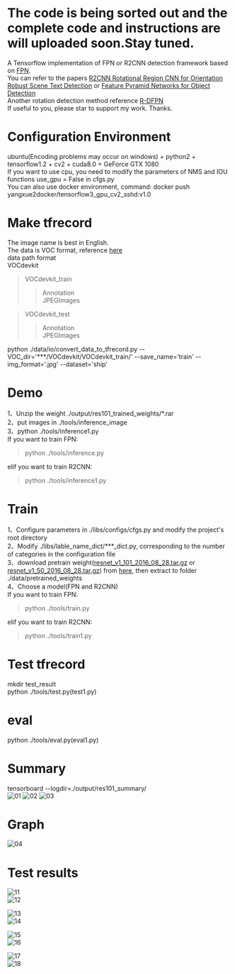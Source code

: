 # The code is being sorted out and the complete code and instructions are will uploaded soon.Stay tuned.

A Tensorflow implementation of FPN or R2CNN detection framework based on [FPN](https://github.com/yangxue0827/FPN_Tensorflow).  
You can refer to the papers [R2CNN Rotational Region CNN for Orientation Robust Scene Text Detection](https://arxiv.org/abs/1706.09579) or [Feature Pyramid Networks for Object Detection](https://arxiv.org/abs/1612.03144)    
Another rotation detection method reference [R-DFPN](https://github.com/yangxue0827/R-DFPN_FPN_Tensorflow)     
If useful to you, please star to support my work. Thanks.    

# Configuration Environment
ubuntu(Encoding problems may occur on windows) + python2 + tensorflow1.2 + cv2 + cuda8.0 + GeForce GTX 1080     
If you want to use cpu, you need to modify the parameters of NMS and IOU functions use_gpu = False  in cfgs.py     
You can also use docker environment, command: docker push yangxue2docker/tensorflow3_gpu_cv2_sshd:v1.0     

# Make tfrecord   
The image name is best in English.    
The data is VOC format, reference [here](sample.xml)     
data path format  
VOCdevkit  
>VOCdevkit_train  
>>Annotation  
>>JPEGImages   

>VOCdevkit_test   
>>Annotation   
>>JPEGImages   

python ./data/io/convert_data_to_tfrecord.py --VOC_dir='***/VOCdevkit/VOCdevkit_train/' --save_name='train' --img_format='.jpg' --dataset='ship'

# Demo     
1、Unzip the weight ./output/res101_trained_weights/*.rar   
2、put images in ./tools/inference_image  
3、python ./tools/inference1.py          
If you want to train FPN:        
>python ./tools/inference.py

elif you want to train R2CNN:     
>python ./tools/inference1.py 

# Train
1、Configure parameters in ./libs/configs/cfgs.py and modify the project's root directory    
2、Modify ./libs/lable_name_dict/***_dict.py, corresponding to the number of categories in the configuration file    
3、download pretrain weight([resnet_v1_101_2016_08_28.tar.gz](http://download.tensorflow.org/models/resnet_v1_101_2016_08_28.tar.gz) or [resnet_v1_50_2016_08_28.tar.gz](http://download.tensorflow.org/models/resnet_v1_50_2016_08_28.tar.gz)) from [here](https://github.com/yangxue0827/models/tree/master/slim), then extract to folder ./data/pretrained_weights    
4、Choose a model(FPN and R2CNN)     
If you want to train FPN:        
>python ./tools/train.py

elif you want to train R2CNN:     
>python ./tools/train1.py

# Test tfrecord     
mkdir test_result    
python ./tools/test.py(test1.py)    

# eval   
python ./tools/eval.py(eval1.py)

# Summary   
tensorboard --logdir=./output/res101_summary/   
![01](output/res101_summary/fast_rcnn_loss.bmp) 
![02](output/res101_summary/rpn_loss.bmp) 
![03](output/res101_summary/total_loss.bmp) 

# Graph
![04](graph.png) 

# Test results   
![11](tools/test_result/07_horizontal_gt.jpg)   
![12](tools/test_result/07_horizontal_fpn.jpg)   
     
![13](tools/test_result/07_rotate_gt.jpg)   
![14](tools/test_result/07_rotate_fpn.jpg)  

![15](tools/test_result/08_horizontal_gt.jpg)    
![16](tools/test_result/08_horizontal_fpn.jpg)   
     
![17](tools/test_result/08_rotate_gt.jpg)    
![18](tools/test_result/08_rotate_fpn.jpg)     